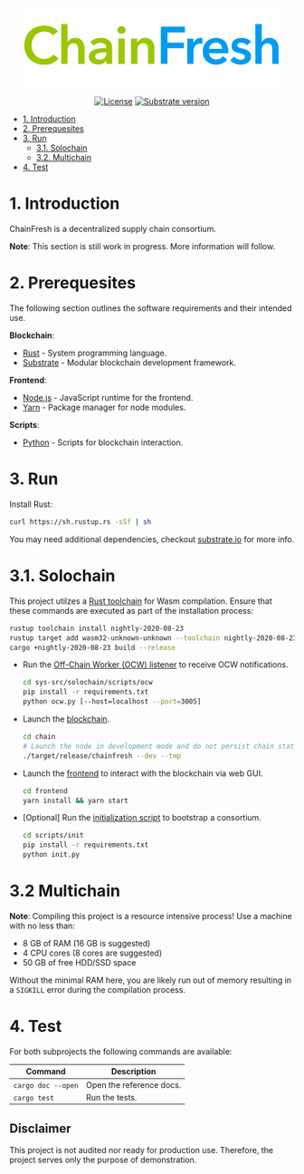 <div align="center">

<img src="sys-doc/assets/chainfresh.png" width="460">

<br />

[![License](https://img.shields.io/github/license/cyberlytics/ChainFresh?color=green)](https://github.com/cyberlytics/ChainFresh/blob/main/LICENSE)
[![Substrate version](https://img.shields.io/badge/Substrate-2.0.0-brightgreen?logo=Parity%20Substrate)](https://substrate.io/)

</div>

- [1. Introduction](#1-introduction)
- [2. Prerequesites](#2-prerequesites)
- [3. Run](#3-run)
  - [3.1. Solochain](#31-solochain)
  - [3.2. Multichain](#32-multichain)
- [4. Test](#4-test)

# 1. Introduction

ChainFresh is a decentralized supply chain consortium.

__Note__: This section is still work in progress. More information will follow.

# 2. Prerequesites

The following section outlines the software requirements and their intended use.

**Blockchain**:

- [Rust](https://www.rust-lang.org/) - System programming language.
- [Substrate](https://substrate.dev/docs/en/knowledgebase/getting-started/) - Modular blockchain development framework.

**Frontend**:

- [Node.js](https://nodejs.org/en/) - JavaScript runtime for the frontend.
- [Yarn](https://classic.yarnpkg.com/en/) - Package manager for node modules.

**Scripts**:

- [Python](https://www.python.org/) - Scripts for blockchain interaction.


# 3. Run

Install Rust:

```bash
curl https://sh.rustup.rs -sSf | sh
```

You may need additional dependencies, checkout [substrate.io](https://docs.substrate.io/v3/getting-started/installation) for more info.

# 3.1. Solochain

This project utilzes a [Rust toolchain](https://substrate.dev/docs/en/knowledgebase/getting-started/#rust-nightly-toolchain)
for Wasm compilation. Ensure that these commands are executed as part of the installation process:

```bash
rustup toolchain install nightly-2020-08-23
rustup target add wasm32-unknown-unknown --toolchain nightly-2020-08-23
cargo +nightly-2020-08-23 build --release
```

- Run the [Off-Chain Worker (OCW) listener](sys-src/solochain/scripts/ocw) to receive OCW notifications.

  ```bash
  cd sys-src/solochain/scripts/ocw
  pip install -r requirements.txt
  python ocw.py [--host=localhost --port=3005]
  ```

- Launch the [blockchain](sys-src/solochain/chain).

  ```bash
  cd chain
  # Launch the node in development mode and do not persist chain state
  ./target/release/chainfresh --dev --tmp
  ```

- Launch the [frontend](sys-src/solochain/frontend) to interact with the blockchain via web GUI.

  ```bash
  cd frontend
  yarn install && yarn start
  ```

- [Optional] Run the [initialization script](sys-src/solochain/scripts/init) to bootstrap a consortium.

  ```bash
  cd scripts/init
  pip install -r requirements.txt
  python init.py
  ```
  
# 3.2 Multichain

__Note__: Compiling this project is a resource intensive process! Use a machine with no less than:

- 8 GB of RAM (16 GB is suggested)
- 4 CPU cores (8 cores are suggested)
- 50 GB of free HDD/SSD space

Without the minimal RAM here, you are likely run out of memory resulting in a `SIGKILL` error during the compilation process.

# 4. Test

For both subprojects the following commands are available:

|Command|Description|
|---|---|
|`cargo doc --open`|Open the reference docs.|
|`cargo test`|Run the tests.|

## Disclaimer

This project is not audited nor ready for production use. Therefore, the project serves only the purpose of demonstration.
